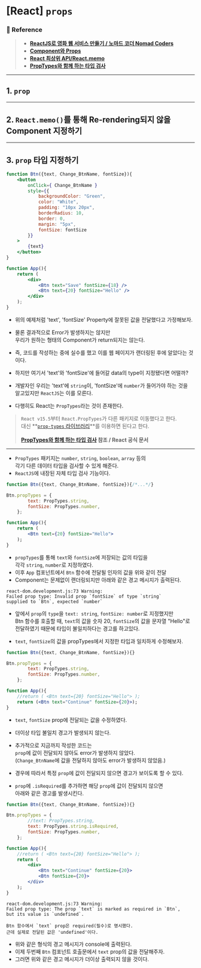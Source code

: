 # [React] `props`

### 📔 Reference
>- **[ReactJS로 영화 웹 서비스 만들기 / 노마드 코더 Nomad Coders](https://nomadcoders.co/react-for-beginners/lobby)**
>- **[Component와 Props](https://ko.legacy.reactjs.org/docs/components-and-props.html)**
>- **[React 최상위 API/React.memo](https://ko.legacy.reactjs.org/docs/react-api.html#reactmemo)**
>- **[PropTypes와 함께 하는 타입 검사](https://ko.legacy.reactjs.org/docs/typechecking-with-proptypes.html)**


---
## 1. `prop` 
---
## 2. `React.memo()`를 통해 Re-rendering되지 않을 Component 지정하기
---
## 3. `prop` 타입 지정하기

``` jsx
function Btn({text, Change_BtnName, fontSize}){
    <button
        onClick={ Change_BtnName }
        style={{
            backgroundColor: "Green",
            color: "White",
            padding: "10px 20px",
            borderRadius: 10,
            border: 0,
            margin: "5px",
            fontSize: fontSize
        }}
    >
        {text}
    </button>
}

function App(){
    return (
        <div>
            <Btn text="Save" fontSize={18} />
            <Btn text={20} fontSize="Hello" />
        </div>
    );
}
```

- 위의 예제처럼 'text', 'fontSize' Property에 잘못된 값을 전달했다고 가정해보자.
- 물론 결과적으로 Error가 발생하지는 않지만 <br/>
    우리가 원하는 형태의 Component가 return되지는 않는다.
- 즉, 코드를 작성하는 중에 실수를 했고 이를 웹 페이지가 랜더링된 후에 알았다는 것이다.

- 하지만 여기서 'text'와 'fontSize'에 들어갈 data의 type이 지정됐다면 어떨까?
- 개발자인 우리는 'text'에 `string`이, 'fontSize'에 `number`가 들어가야 하는 것을 <br/> 알고있지만 `ReactJS`는 이를 모른다.
- 다행히도 React는 `PropTypes`라는 것이 존재한다.

> `React v15.5`부터 `React.PropTypes`가 다른 패키지로 이동했다고 한다. <br/>
> 대신 **[`prop-types` 라이브러리](https://www.npmjs.com/package/prop-types)**를 이용하면 된다고 한다. <br/><br/>
>**[PropTypes와 함께 하는 타입 검사](https://ko.legacy.reactjs.org/docs/typechecking-with-proptypes.html) 참조 / React 공식 문서**

---

- `PropTypes` 패키지는 `number`, `string`, `boolean`, `array` 등의 <br/>
   각기 다른 데이터 타입을 검사할 수 있게 해준다.
- `ReactJS`에 내장된 자체 타입 검사 기능이다.

``` jsx
function Btn({text, Change_BtnName, fontSize}){/*...*/}

Btn.propTypes = {
        text: PropTypes.string,
        fontSize: PropTypes.number,
    };

function App(){
    return (
        <Btn text={20} fontSize="Hello">
    );
}
```
- `propTypes`를 통해 `text`와 `fontSize`에 저장되는 값의 타입을 <br/>
    각각 `string`, `number`로 지정하였다.
- 이후 `App` 컴포넌트에서 `Btn` 함수에 전달될 인자의 값을 위와 같이 전달
- Component는 문제없이 랜더링되지만 아래와 같은 경고 메시지가 출력된다.

```
react-dom.development.js:73 Warning: 
Failed prop type: Invalid prop `fontSize` of type `string` 
supplied to `Btn`, expected `number`
```

- 앞에서 `prop`의 `type`을 `text: string`, `fontSize: number`로 지정했지만 <br/>
  Btn 함수를 호출할 때, `text`의 값을 숫자 20, `fontSize`의 값을 문자열 "Hello"로 전달하였기 때문에 타입이 불일치하다는 경고를 하고있다.

- `text`, `fontSize`의 값을 propTypes에서 지정한 타입과 일치하게 수정해보자.

``` jsx
function Btn({text, Change_BtnName, fontSize}){}

Btn.propTypes = {
        text: PropTypes.string,
        fontSize: PropTypes.number,
    };

function App(){
    //return ( <Btn text={20} fontSize="Hello"> );
    return (<Btn text="Continue" fontSize={20}>);
}
```
- `text`, `fontSize` prop에 전달되는 값을 수정하였다.
- 더이상 타입 불일치 경고가 발생되지 않는다.

- 추가적으로 지금까지 작성한 코드는 <br/>
    `prop`에 값이 전달되지 않아도 error가 발생하지 않았다. <br/>
    (`Change_BtnName`에 값을 전달하지 않아도 error가 발생하지 않았음.)

- 경우에 따라서 특정 `prop`에 값이 전달되지 않으면 경고가 보이도록 할 수 있다.
- `prop`에 `.isRequired`를 추가하면 해당 `prop`에 값이 전달되지 않으면 <br/>
  아래와 같은 경고를 발생시킨다.

``` jsx
function Btn({text, Change_BtnName, fontSize}){}

Btn.propTypes = {
        //text: PropTypes.string,
        text: PropTypes.string.isRequired,
        fontSize: PropTypes.number,
    };

function App(){
    //return ( <Btn text={20} fontSize="Hello"> );
    return (
        <div>
            <Btn text="Continue" fontSize={20}>
            <Btn fontSize={20}>
        </div>
    );
}
```

```
react-dom.development.js:73 Warning: 
Failed prop type: The prop `text` is marked as required in `Btn`, 
but its value is `undefined`.

Btn 함수에서 `text` prop은 required(필수)로 명시했다.
근데 실제로 전달된 값은 'undefined'이다.
```

- 위와 같은 형식의 경고 메시지가 console에 출력된다.
- 이제 두번째 `Btn` 컴포넌트 호출문에서 `text` prop의 값을 전달해주자.
- 그러면 위와 같은 경고 메시지가 더이상 출력되지 않을 것이다.
  